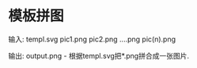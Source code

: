 模板拼图
========

输入:
templ.svg
pic1.png
pic2.png
....png
pic(n).png

输出:
output.png - 根据templ.svg把*.png拼合成一张图片.

